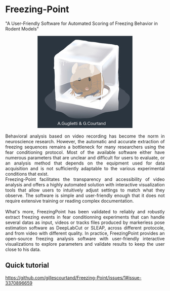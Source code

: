 # Freezing-Point
"A User-Friendly Software for Automated Scoring of Freezing Behavior in Rodent Models"
<p align="center">
<img src="/stock/freezed_mouse-4crop.png">
</p>

 <div align="justify">Behavioral analysis based on video recording has become the norm in neuroscience research. However, the automatic and accurate extraction of freezing sequences remains a bottleneck for many researchers using the fear conditioning protocol. Most of the available software either have numerous parameters that are unclear and difficult for users to evaluate, or an analysis method that depends on the equipment used for data acquisition and is not sufficiently adaptable to the various experimental conditions that exist.</br>
Freezing-Point facilitates the transparency and accessibility of video analysis and offers a highly automated solution with interactive visualization tools that allow users to intuitively adjust settings to match what they observe. The software is simple and user-friendly enough that it does not require extensive training or reading complex documentation.</br> 
 </br>  
What's more, FreezingPoint has been validated to reliably and robustly extract freezing events in fear conditionning experiments that can handle several datas as input, videos or tracks files produced by markerless pose estimation software as DeepLabCut or SLEAP, across different protocole, and from video with different quality. In practice, FreezingPoint provides an open-source freezing analysis software with user-friendly interactive visualizations to explore parameters and validate results to keep the user close to his data.</div>

## Quick tutorial
[https://github.com/gillescourtand/Freezing-Point/issues/1#issue-3370896659
](https://github.com/user-attachments/assets/664ab984-69e1-4bd6-be5c-2398de85ae66)

